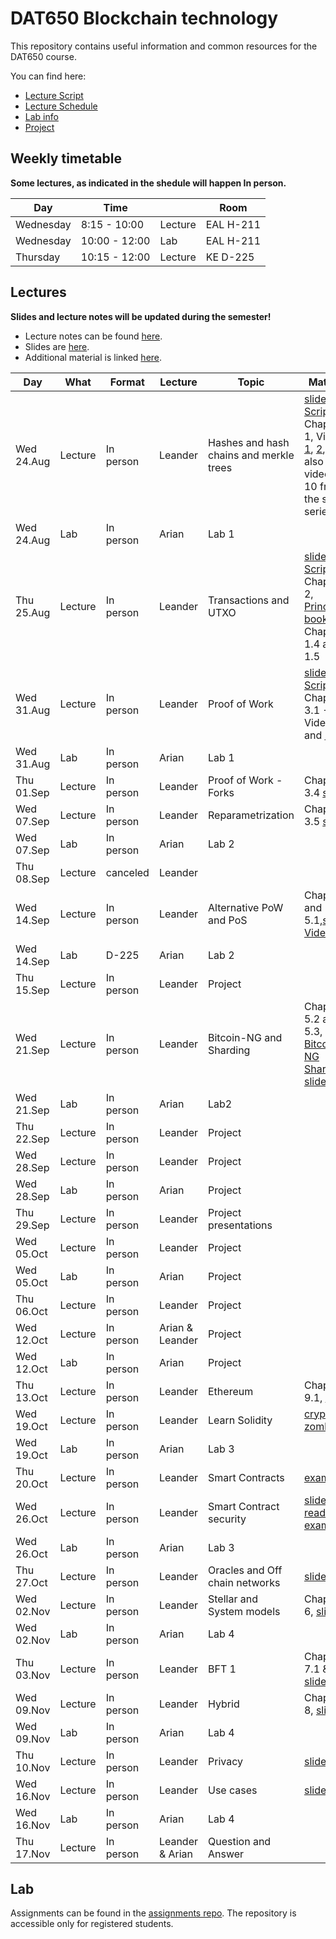 # DAT650 Blockchain technology

This repository contains useful information and common resources for the DAT650 course.

You can find here:
* [Lecture Script](script.pdf)
* [Lecture Schedule](#lectures)
* [Lab info](#lab)
* [Project](projects)

## Weekly timetable

**Some lectures, as indicated in the shedule will happen In person.**

| Day | Time | | Room |
|----|------|---|------|
| Wednesday  | 8:15 - 10:00 | Lecture | EAL H-211 |
| Wednesday | 10:00 - 12:00 | Lab | EAL H-211 |
| Thursday | 10:15 - 12:00 | Lecture | KE D-225 |

## Lectures

**Slides and lecture notes will be updated during the semester!**

* Lecture notes can be found [here](script.pdf). 
* Slides are [here](slides).
* Additional material is linked [here](resources.md).


 Day | What | Format | Lecture | Topic | Material |
|-----|------|--------|-----------|-------|----------|
|Wed 24.Aug | Lecture | In person | Leander | Hashes and hash chains and merkle trees | [slides](slides/blockchain1hashchain.pdf), [Script](script.pdf) Chapter 1, Videos [1](https://www.youtube.com/watch?v=TwkrJtTL-wc&list=PLnD_TI73e88dsiKwQ3XDqXPBMwQjVt_TB&index=2), [2](https://www.youtube.com/watch?v=CIvdtlQPUf4&list=PLnD_TI73e88dsiKwQ3XDqXPBMwQjVt_TB&index=3), [3](https://www.youtube.com/watch?v=DjZZz70BJ_o&list=PLnD_TI73e88dsiKwQ3XDqXPBMwQjVt_TB&index=4), also videos 7-10 from the same series.|
|Wed 24.Aug | Lab | In person | Arian | Lab 1 |  |
|Thu 25.Aug | Lecture | In person | Leander | Transactions and UTXO | [slides](slides/blockchain2utxo.pdf), [Script](script.pdf) Chapter 2, [Princton book](https://d28rh4a8wq0iu5.cloudfront.net/bitcointech/readings/princeton_bitcoin_book.pdf) Chapter 1.4 and 1.5 |
|Wed 31.Aug | Lecture | In person | Leander | Proof of Work | [slides](slides/blockchain3pow.pdf), [Script](script.pdf) Chapter 3.1 - 3.3, Videos [11](https://youtu.be/ehO-TKhuAro) and [13](https://youtu.be/B7O5yDY4_N0)  | 
|Wed 31.Aug | Lab | In person | Arian |  Lab 1 |  |
|Thu 01.Sep | Lecture | In person | Leander | Proof of Work - Forks | Chapter 3.4 [slides](slides/blockchain4forks.pdf) |
|Wed 07.Sep | Lecture | In person | Leander | Reparametrization | Chapter 3.5 [slides](slides/blockchain5reparametrization.pdf) |
|Wed 07.Sep | Lab | In person | Arian |  Lab 2 |  |
|Thu 08.Sep | Lecture | canceled | Leander |  |
|Wed 14.Sep | Lecture | In person | Leander | Alternative PoW and PoS | Chapter 4 and 5.1,[slides](slides/blockchain6pos.pdf), [Video](https://youtu.be/TipGy2bOVL4)  |
|Wed 14.Sep | Lab | D-225 | Arian |  Lab 2 |  |
|Thu 15.Sep | Lecture | In person | Leander | Project |
|Wed 21.Sep | Lecture | In person | Leander | Bitcoin-NG and Sharding | Chapter 5.2 and 5.3, [Bitcoin-NG](https://www.usenix.org/conference/nsdi16/technical-sessions/presentation/eyal) [Sharding](https://www.usenix.org/conference/nsdi19/presentation/wang-jiaping), [slides](slides/blockchain7ngandsharding.pdf) |
|Wed 21.Sep | Lab | In person | Arian | Lab2 |  |
|Thu 22.Sep | Lecture | In person | Leander | Project | |
|Wed 28.Sep | Lecture | In person | Leander | Project | |
|Wed 28.Sep | Lab | In person | Arian | Project |  |
|Thu 29.Sep | Lecture | In person | Leander | Project presentations | |
|Wed 05.Oct | Lecture | In person | Leander | Project | |
|Wed 05.Oct | Lab | In person | Arian | Project |  |
|Thu 06.Oct | Lecture | In person | Leander | Project | |
|Wed 12.Oct | Lecture | In person | Arian & Leander | Project  | |
|Wed 12.Oct | Lab | In person | Arian | Project |  |
|Thu 13.Oct | Lecture | In person | Leander | Ethereum | Chapter 9.1, [slides](slides/Lecture-12.pdf)  |
|Wed 19.Oct | Lecture | In person | Leander | Learn Solidity | [crypto-zombies](https://cryptozombies.io/en/course) |
|Wed 19.Oct | Lab | In person | Arian | Lab 3 |  |
|Thu 20.Oct | Lecture | In person | Leander | Smart Contracts | [example](solidity/solidityDevelopment.md) |
|Wed 26.Oct | Lecture | In person | Leander | Smart Contract security | [slides](slides/SmartContractSecurity.pdf), [reading](https://github.com/ethereumbook/ethereumbook/blob/develop/09smart-contracts-security.asciidoc), [examples](solidity/security) |
|Wed 26.Oct | Lab | In person | Arian | Lab 3 |  |
|Thu 27.Oct | Lecture | In person | Leander | Oracles and Off chain networks| [slides](slides/Lecture-14.pdf) |
|Wed 02.Nov | Lecture | In person | Leander | Stellar and System models | Chapter 6, [slides](slides/Lecture-9.pdf) |
|Wed 02.Nov | Lab | In person | Arian | Lab 4 |  |
|Thu 03.Nov | Lecture | In person | Leander | BFT 1 | Chapter 7.1 & 7.2, [slides](slides/Lecture-10.pdf) |
|Wed 09.Nov | Lecture | In person | Leander | Hybrid | Chapter 8, [slides](slides/Lecture-11.pdf) |
|Wed 09.Nov | Lab | In person | Arian | Lab 4 |  |
|Thu 10.Nov | Lecture | In person | Leander | Privacy | [slides](slides/Lecture-16.pdf) |
|Wed 16.Nov | Lecture | In person | Leander | Use cases | [slides](slides/Lecture-15.pdf) |
|Wed 16.Nov | Lab | In person | Arian | Lab 4 |  |
|Thu 17.Nov | Lecture | In person | Leander & Arian | Question and Answer |  |

## Lab

Assignments can be found in the [assignments repo](https://github.com/dat650-2022/assignments).
The repository is accessible only for registered students.
